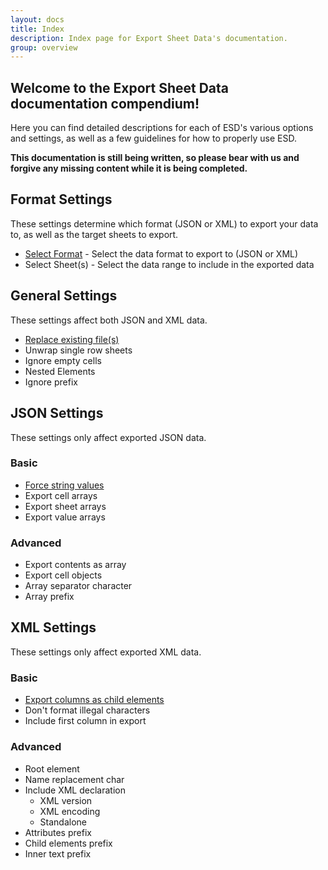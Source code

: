 ```yaml
---
layout: docs
title: Index
description: Index page for Export Sheet Data's documentation.
group: overview
---
```


Welcome to the Export Sheet Data documentation compendium!
----------------------------------------------------------

Here you can find detailed descriptions for each of ESD's various options and settings, as well as a few guidelines for how to properly use ESD.

**This documentation is still being written, so please bear with us and forgive any missing content while it is being completed.**

Format Settings
---------------
These settings determine which format (JSON or XML) to export your data to, as well as the target sheets to export.

- [Select Format](format/selectformat.md) - Select the data format to export to (JSON or XML)
- Select Sheet(s) - Select the data range to include in the exported data

General Settings
----------------
These settings affect both JSON and XML data.

- [Replace existing file(s)](general/replaceexistingfiles.md)
- Unwrap single row sheets
- Ignore empty cells
- Nested Elements
- Ignore prefix

JSON Settings
-------------
These settings only affect exported JSON data.

### Basic

- [Force string values](json/forcestringvalues.md)
- Export cell arrays
- Export sheet arrays
- Export value arrays

### Advanced

- Export contents as array
- Export cell objects
- Array separator character
- Array prefix

XML Settings
------------
These settings only affect exported XML data.

### Basic

- [Export columns as child elements](xml/exportcolumnsaschildelements.md)
- Don't format illegal characters
- Include first column in export

### Advanced

- Root element
- Name replacement char
- Include XML declaration
  - XML version
  - XML encoding
  - Standalone
- Attributes prefix
- Child elements prefix
- Inner text prefix
